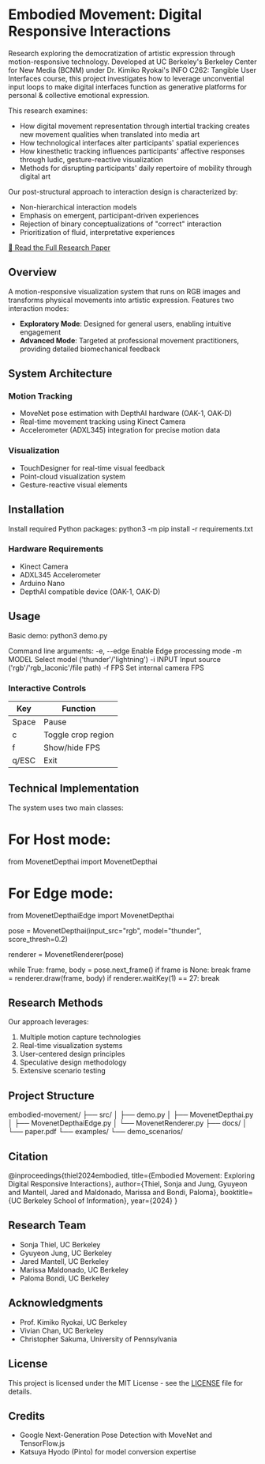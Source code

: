 # Embodied Movement: Digital Responsive Interactions

Research exploring the democratization of artistic expression through motion-responsive technology. Developed at UC Berkeley's Berkeley Center for New Media (BCNM) under Dr. Kimiko Ryokai's INFO C262: Tangible User Interfaces course, this project investigates how to leverage unconvential input loops to make digital interfaces function as generative platforms for personal & collective emotional expression.

This research examines:
- How digital movement representation through intertial tracking creates new movement qualities when translated into media art
- How technological interfaces alter participants' spatial experiences
- How kinesthetic tracking influences participants' affective responses through ludic, gesture-reactive visualization
- Methods for disrupting participants' daily repertoire of mobility through digital art

Our post-structural approach to interaction design is characterized by:
- Non-hierarchical interaction models
- Emphasis on emergent, participant-driven experiences
- Rejection of binary conceptualizations of "correct" interaction
- Prioritization of fluid, interpretative experiences

[📄 Read the Full Research Paper](https://github.com/jaredmantell/IntertialInterface/blob/main/Final%20Paper_Embodied%20Movement_Exploring%20Digital%20Responsive%20Interactions_Fall%202024_0.1-1.pdf)

## Overview

A motion-responsive visualization system that runs on RGB images and transforms physical movements into artistic expression. Features two interaction modes:
- **Exploratory Mode**: Designed for general users, enabling intuitive engagement
- **Advanced Mode**: Targeted at professional movement practitioners, providing detailed biomechanical feedback

## System Architecture

### Motion Tracking
- MoveNet pose estimation with DepthAI hardware (OAK-1, OAK-D)
- Real-time movement tracking using Kinect Camera 
- Accelerometer (ADXL345) integration for precise motion data

### Visualization
- TouchDesigner for real-time visual feedback
- Point-cloud visualization system
- Gesture-reactive visual elements

## Installation

Install required Python packages:
python3 -m pip install -r requirements.txt

### Hardware Requirements
- Kinect Camera
- ADXL345 Accelerometer
- Arduino Nano
- DepthAI compatible device (OAK-1, OAK-D)

## Usage

Basic demo:
python3 demo.py

Command line arguments:
-e, --edge            Enable Edge processing mode
-m MODEL             Select model ('thunder'/'lightning')
-i INPUT             Input source ('rgb'/'rgb_laconic'/file path)
-f FPS               Set internal camera FPS

### Interactive Controls
| Key    | Function                |
|--------|------------------------|
| Space  | Pause                  |
| c      | Toggle crop region     |
| f      | Show/hide FPS         |
| q/ESC  | Exit                  |

## Technical Implementation

The system uses two main classes:

# For Host mode:
from MovenetDepthai import MovenetDepthai
# For Edge mode:
from MovenetDepthaiEdge import MovenetDepthai

pose = MovenetDepthai(input_src="rgb", 
                     model="thunder",    
                     score_thresh=0.2)

renderer = MovenetRenderer(pose)

while True:
    frame, body = pose.next_frame()
    if frame is None: break
    frame = renderer.draw(frame, body)
    if renderer.waitKey(1) == 27:
        break

## Research Methods

Our approach leverages:

1. Multiple motion capture technologies
2. Real-time visualization systems
3. User-centered design principles
4. Speculative design methodology
5. Extensive scenario testing

## Project Structure
embodied-movement/
├── src/
│   ├── demo.py
│   ├── MovenetDepthai.py
│   ├── MovenetDepthaiEdge.py
│   └── MovenetRenderer.py
├── docs/
│   └── paper.pdf
└── examples/
    └── demo_scenarios/

## Citation

@inproceedings{thiel2024embodied,
  title={Embodied Movement: Exploring Digital Responsive Interactions},
  author={Thiel, Sonja and Jung, Gyuyeon and Mantell, Jared and Maldonado, Marissa and Bondi, Paloma},
  booktitle={UC Berkeley School of Information},
  year={2024}
}

## Research Team
- Sonja Thiel, UC Berkeley
- Gyuyeon Jung, UC Berkeley
- Jared Mantell, UC Berkeley
- Marissa Maldonado, UC Berkeley
- Paloma Bondi, UC Berkeley

## Acknowledgments
- Prof. Kimiko Ryokai, UC Berkeley
- Vivian Chan, UC Berkeley 
- Christopher Sakuma, University of Pennsylvania

## License
This project is licensed under the MIT License - see the [LICENSE](LICENSE) file for details.

## Credits
- Google Next-Generation Pose Detection with MoveNet and TensorFlow.js
- Katsuya Hyodo (Pinto) for model conversion expertise

